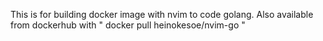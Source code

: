 This is for building docker image with nvim to code golang.
Also available from dockerhub with " docker pull heinokesoe/nvim-go "
